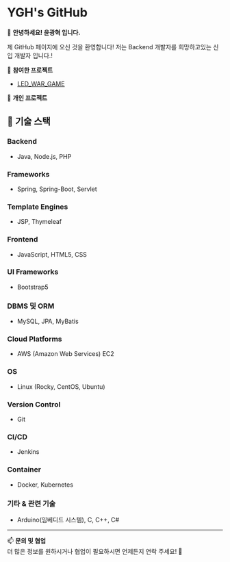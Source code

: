 # YGH's GitHub

🌟 **안녕하세요! 윤광혁 입니다.**

제 GitHub 페이지에 오신 것을 환영합니다!
저는 Backend 개발자를 희망하고있는 신입 개발자 입니다.!


📌 **참여한 프로젝트**

- [LED_WAR_GAME](https://github.com/GH6679/web_LED_wargame)

📌 **개인 프로젝트**

## 🔧 기술 스택

### **Backend**  
- Java, Node.js, PHP  

### **Frameworks**  
- Spring, Spring-Boot, Servlet  

### **Template Engines**  
- JSP, Thymeleaf  

### **Frontend**  
- JavaScript, HTML5, CSS  

### **UI Frameworks**  
- Bootstrap5  

### **DBMS 및 ORM**  
- MySQL, JPA, MyBatis  

### **Cloud Platforms**  
- AWS (Amazon Web Services) EC2  

### **OS**  
- Linux (Rocky, CentOS, Ubuntu)  

### **Version Control**  
- Git  

### **CI/CD**  
- Jenkins  

### **Container**  
- Docker, Kubernetes  

### **기타 & 관련 기술**  
- Arduino(임베디드 시스템), C, C++, C#  



---

📫 **문의 및 협업**  
더 많은 정보를 원하시거나 협업이 필요하시면 언제든지 연락 주세요! 🚀
